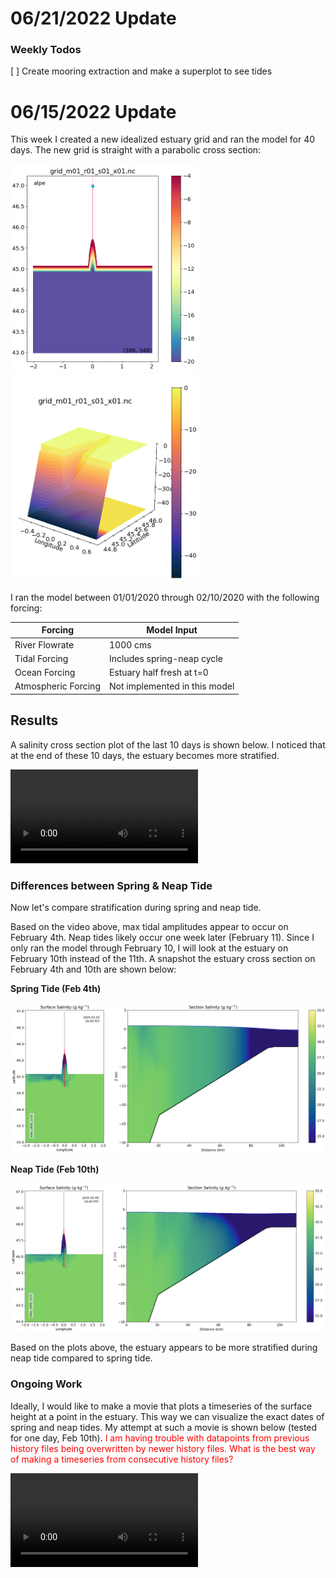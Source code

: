 # 06/21/2022 Update

### Weekly Todos
 [ ] Create mooring extraction and make a superplot to see tides


# 06/15/2022 Update

This week I created a new idealized estuary grid and ran the model for 40 days.
The new grid is straight with a parabolic cross section:

<img src="alpeGrid.png" alt="alpeGrid" width="300"/>
<img src="alpe3D.png" alt="alpe3D" width="300"/>

I ran the model between 01/01/2020 through 02/10/2020 with the following forcing:

|Forcing | Model Input|
|---|---|
|River Flowrate|1000 cms|
|Tidal Forcing| Includes spring-neap cycle|
|Ocean Forcing| Estuary half fresh at t=0|
|Atmospheric Forcing|Not implemented in this model|

## Results

A salinity cross section plot of the last 10 days is shown below. I noticed that at the end of these 10 days, the estuary becomes more stratified.

<video src="https://user-images.githubusercontent.com/15829099/173406059-3dc31852-9f74-460e-9f1d-61ec65cab31a.mp4" controls="controls" style="max-width: 650px;">
</video>

### Differences between Spring & Neap Tide

Now let's compare stratification during spring and neap tide.

Based on the video above, max tidal amplitudes appear to occur on February 4th. Neap tides likely occur one week later (February 11). Since I only ran the model through February 10, I will look at the estuary on February 10th instead of the 11th. A snapshot the estuary cross section on February 4th and 10th are shown below:

**Spring Tide (Feb 4th)**

<img src="alpeSpring.png" alt="alpeGrid" width="600"/>

**Neap Tide (Feb 10th)**

<img src="alpeNeap.png" alt="alpeNeap" width="600"/>

Based on the plots above, the estuary appears to be more stratified during neap tide compared to spring tide.

### Ongoing Work

Ideally, I would like to make a movie that plots a timeseries of the surface height at a point in the estuary. This way we can visualize the exact dates of spring and neap tides. My attempt at such a movie is shown below (tested for one day, Feb 10th). <span style="color:red">
  I am having trouble with datapoints from previous history files being overwritten by newer history files. What is the best way of making a timeseries from consecutive history files?
</span>

<video src="https://user-images.githubusercontent.com/15829099/173740184-6252fa72-f6a8-4dc2-b053-5898dc5de24b.mp4" controls="controls" style="max-width: 650px;">
</video>